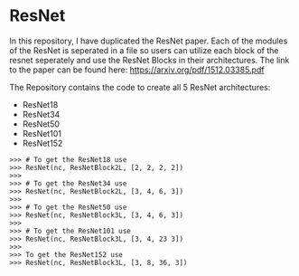 # ResNet

In this repository, I have duplicated the ResNet paper. Each of the modules of the ResNet is seperated in a file so users can utilize each
block of the resnet seperately and use the ResNet Blocks in their architectures. The link to the paper can be found here: https://arxiv.org/pdf/1512.03385.pdf

The Repository contains the code to create all 5 ResNet architectures:
- ResNet18
- ResNet34
- ResNet50
- ResNet101
- ResNet152

```
>>> # To get the ResNet18 use
>>> ResNet(nc, ResNetBlock2L, [2, 2, 2, 2])
>>>
>>> # To get the ResNet34 use
>>> ResNet(nc, ResNetBlock2L, [3, 4, 6, 3])
>>>
>>> # To get the ResNet50 use
>>> ResNet(nc, ResNetBlock3L, [3, 4, 6, 3])
>>>
>>> # To get the ResNet101 use
>>> ResNet(nc, ResNetBlock3L, [3, 4, 23 3])
>>>
>>> To get the ResNet152 use
>>> ResNet(nc, ResNetBlock3L, [3, 8, 36, 3])
```
